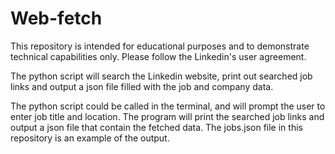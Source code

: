 # Web-fetch

This repository is intended for educational purposes and to demonstrate technical capabilities only. Please follow the Linkedin's user agreement. 

The python script will search the Linkedin website, print out searched job links and output a json file filled with the job and company data. 

The python script could be called in the terminal, and will prompt the user to enter job title and location. The program will print the searched job links and output a json file that contain the fetched data. The jobs.json file in this repository is an example of the output. 
